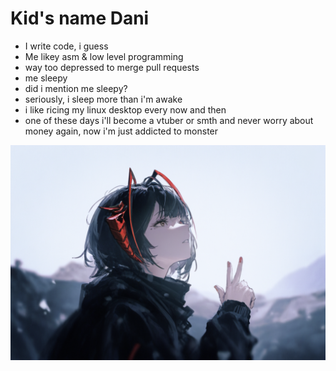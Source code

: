 # Kid's name Dani

* I write code, i guess
* Me likey asm & low level programming
* way too depressed to merge pull requests
* me sleepy
* did i mention me sleepy?
* seriously, i sleep more than i'm awake
* i like ricing my linux desktop every now and then
* one of these days i'll become a vtuber or smth and never worry about money again, now i'm just addicted to monster

![](NiceW.png)
